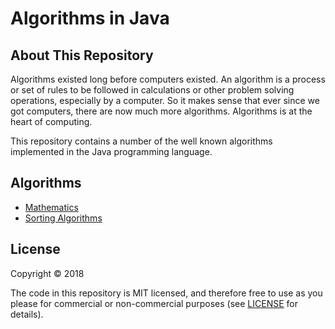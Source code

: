 # Algorithms in Java
## About This Repository
Algorithms existed long before computers existed. An algorithm is a process or set of rules to be followed in calculations or other problem solving operations, especially by a computer. So it makes sense that ever since we got computers, there are now much more algorithms. Algorithms is at the heart of computing.

This repository contains a number of the well known algorithms implemented in the Java programming language.

## Algorithms
* [Mathematics](mathematics/)
* [Sorting Algorithms](sort/)


## License

Copyright © 2018

The code in this repository is MIT licensed, and therefore free to use as you please for commercial or non-commercial purposes (see [LICENSE](LICENSE) for details).
